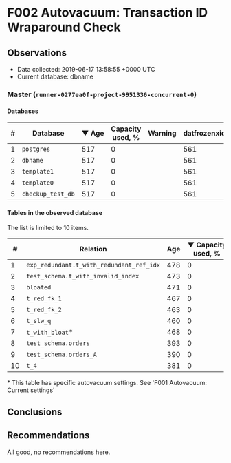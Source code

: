 # F002 Autovacuum: Transaction ID Wraparound Check #

## Observations ##
- Data collected: 2019-06-17 13:58:55 +0000 UTC
- Current database: dbname




### Master (`runner-0277ea0f-project-9951336-concurrent-0`) ###


#### Databases ####


| \# | Database | &#9660;&nbsp;Age | Capacity used, % | Warning | datfrozenxid |
|--|--------|-----|------------------|---------|--------------|
| 1 |`postgres`|517 |0 |  |561 |
| 2 |`dbname`|517 |0 |  |561 |
| 3 |`template1`|517 |0 |  |561 |
| 4 |`template0`|517 |0 |  |561 |
| 5 |`checkup_test_db`|517 |0 |  |561 |


#### Tables in the observed database ####
The list is limited to 10 items.

| \# | Relation | Age | &#9660;&nbsp;Capacity used, % | Warning |rel_relfrozenxid | toast_relfrozenxid |
|---|-------|-----|------------------|---------|-----------------|--------------------|
| 1 |`exp_redundant.t_with_redundant_ref_idx` |478 |0 |  |600 |0 |
| 2 |`test_schema.t_with_invalid_index` |473 |0 |  |605 |0 |
| 3 |`bloated` |471 |0 |  |607 |0 |
| 4 |`t_red_fk_1` |467 |0 |  |611 |0 |
| 5 |`t_red_fk_2` |463 |0 |  |615 |0 |
| 6 |`t_slw_q` |460 |0 |  |618 |0 |
| 7 |`t_with_bloat`\* |468 |0 |  |610 |0 |
| 8 |`test_schema.orders` |393 |0 |  |685 |0 |
| 9 |`test_schema.orders_A` |390 |0 |  |688 |0 |
| 10 |`t_4` |381 |0 |  |697 |0 |


\* This table has specific autovacuum settings. See 'F001 Autovacuum: Current settings'


## Conclusions ##
 


## Recommendations ##
  All good, no recommendations here.
 

